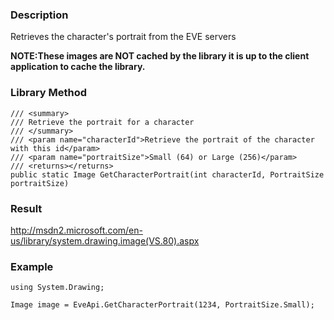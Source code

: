 ### Description ###
Retrieves the character's portrait from the EVE servers

**NOTE:These images are NOT cached by the library it is up to the client application to cache the library.**

### Library Method ###
```
/// <summary>
/// Retrieve the portrait for a character
/// </summary>
/// <param name="characterId">Retrieve the portrait of the character with this id</param>
/// <param name="portraitSize">Small (64) or Large (256)</param>
/// <returns></returns>
public static Image GetCharacterPortrait(int characterId, PortraitSize portraitSize)
```

### Result ###
http://msdn2.microsoft.com/en-us/library/system.drawing.image(VS.80).aspx

### Example ###
```
using System.Drawing;

Image image = EveApi.GetCharacterPortrait(1234, PortraitSize.Small);
```